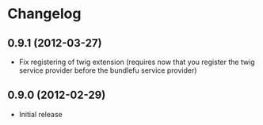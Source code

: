 Changelog
=========

0.9.1 (2012-03-27)
------------------

  * Fix registering of twig extension (requires now that you register the twig service provider before the bundlefu service provider)

0.9.0 (2012-02-29)
------------------

  * Initial release
